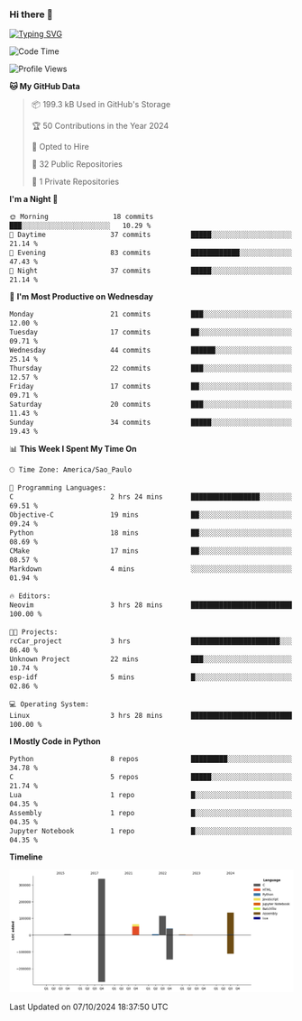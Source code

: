 ### Hi there 👋

<a href="https://git.io/typing-svg"><img src="https://readme-typing-svg.herokuapp.com?font=Fira+Code&duration=2000&pause=100&center=true&vCenter=true&multiline=true&width=720&height=175&lines=Gui's+are+a+lie%2C+they+are+just+front-ends+to+the+shell.;Through+the+shell%2C+I+gain+sudo.;Through+sudo%2C+I+gain+power.;Through+power%2C+I+gain+root.;Through+root%2C+my+chains+are+broken.;uid%3D0+shall+free+me...." alt="Typing SVG" /></a>


<!--START_SECTION:waka-->
![Code Time](http://img.shields.io/badge/Code%20Time-1%2C005%20hrs%2028%20mins-blue)

![Profile Views](http://img.shields.io/badge/Profile%20Views-1-blue)

**🐱 My GitHub Data** 

> 📦 199.3 kB Used in GitHub's Storage 
 > 
> 🏆 50 Contributions in the Year 2024
 > 
> 💼 Opted to Hire
 > 
> 📜 32 Public Repositories 
 > 
> 🔑 1 Private Repositories 
 > 
**I'm a Night 🦉** 

```text
🌞 Morning                18 commits          ███░░░░░░░░░░░░░░░░░░░░░░   10.29 % 
🌆 Daytime                37 commits          █████░░░░░░░░░░░░░░░░░░░░   21.14 % 
🌃 Evening                83 commits          ████████████░░░░░░░░░░░░░   47.43 % 
🌙 Night                  37 commits          █████░░░░░░░░░░░░░░░░░░░░   21.14 % 
```
📅 **I'm Most Productive on Wednesday** 

```text
Monday                   21 commits          ███░░░░░░░░░░░░░░░░░░░░░░   12.00 % 
Tuesday                  17 commits          ██░░░░░░░░░░░░░░░░░░░░░░░   09.71 % 
Wednesday                44 commits          ██████░░░░░░░░░░░░░░░░░░░   25.14 % 
Thursday                 22 commits          ███░░░░░░░░░░░░░░░░░░░░░░   12.57 % 
Friday                   17 commits          ██░░░░░░░░░░░░░░░░░░░░░░░   09.71 % 
Saturday                 20 commits          ███░░░░░░░░░░░░░░░░░░░░░░   11.43 % 
Sunday                   34 commits          █████░░░░░░░░░░░░░░░░░░░░   19.43 % 
```


📊 **This Week I Spent My Time On** 

```text
🕑︎ Time Zone: America/Sao_Paulo

💬 Programming Languages: 
C                        2 hrs 24 mins       █████████████████░░░░░░░░   69.51 % 
Objective-C              19 mins             ██░░░░░░░░░░░░░░░░░░░░░░░   09.24 % 
Python                   18 mins             ██░░░░░░░░░░░░░░░░░░░░░░░   08.69 % 
CMake                    17 mins             ██░░░░░░░░░░░░░░░░░░░░░░░   08.57 % 
Markdown                 4 mins              ░░░░░░░░░░░░░░░░░░░░░░░░░   01.94 % 

🔥 Editors: 
Neovim                   3 hrs 28 mins       █████████████████████████   100.00 % 

🐱‍💻 Projects: 
rcCar_project            3 hrs               ██████████████████████░░░   86.40 % 
Unknown Project          22 mins             ███░░░░░░░░░░░░░░░░░░░░░░   10.74 % 
esp-idf                  5 mins              █░░░░░░░░░░░░░░░░░░░░░░░░   02.86 % 

💻 Operating System: 
Linux                    3 hrs 28 mins       █████████████████████████   100.00 % 
```

**I Mostly Code in Python** 

```text
Python                   8 repos             █████████░░░░░░░░░░░░░░░░   34.78 % 
C                        5 repos             █████░░░░░░░░░░░░░░░░░░░░   21.74 % 
Lua                      1 repo              █░░░░░░░░░░░░░░░░░░░░░░░░   04.35 % 
Assembly                 1 repo              █░░░░░░░░░░░░░░░░░░░░░░░░   04.35 % 
Jupyter Notebook         1 repo              █░░░░░░░░░░░░░░░░░░░░░░░░   04.35 % 
```



**Timeline**

![Lines of Code chart](https://raw.githubusercontent.com/Gedankenn/Gedankenn/main/assets/bar_graph.png)


 Last Updated on 07/10/2024 18:37:50 UTC
<!--END_SECTION:waka-->
